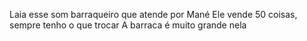 Laia esse som barraqueiro que atende por Mané
Ele vende 50 coisas, sempre tenho o que trocar
A barraca é muito grande nela